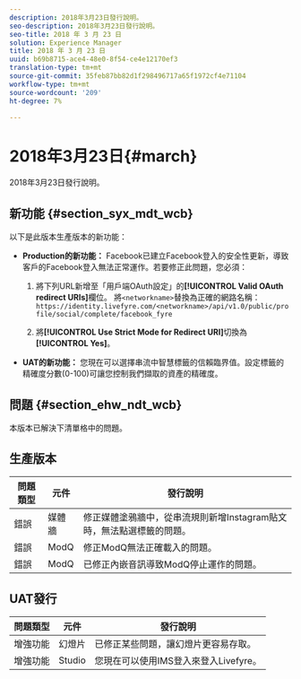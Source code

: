 ```yaml
---
description: 2018年3月23日發行說明。
seo-description: 2018年3月23日發行說明。
seo-title: 2018 年 3 月 23 日
solution: Experience Manager
title: 2018 年 3 月 23 日
uuid: b69b8715-ace4-48e0-8f54-ce4e12170ef3
translation-type: tm+mt
source-git-commit: 35feb87bb82d1f298496717a65f1972cf4e71104
workflow-type: tm+mt
source-wordcount: '209'
ht-degree: 7%

---
```



# 2018年3月23日{#march}

2018年3月23日發行說明。

## 新功能 {#section_syx_mdt_wcb}

以下是此版本生產版本的新功能：

* **Production的新功能：** Facebook已建立Facebook登入的安全性更新，導致客戶的Facebook登入無法正常運作。若要修正此問題，您必須：

   1. 將下列URL新增至「用戶端OAuth設定」的&#x200B;**[!UICONTROL Valid OAuth redirect URIs]**&#x200B;欄位。 將`<networkname>`替換為正確的網路名稱：
      `https://identity.livefyre.com/<networkname>/api/v1.0/public/profile/social/complete/facebook_fyre`

   1. 將&#x200B;**[!UICONTROL Use Strict Mode for Redirect URI]**&#x200B;切換為&#x200B;**[!UICONTROL Yes]**。

* **UAT的新功能：** 您現在可以選擇串流中智慧標籤的信賴臨界值。設定標籤的精確度分數(0-100)可讓您控制我們擷取的資產的精確度。

## 問題 {#section_ehw_ndt_wcb}

本版本已解決下清單格中的問題。

## 生產版本

| **問題類型** | **元件** | **發行說明** |
|---|---|---|
| 錯誤 | 媒體牆 | 修正媒體塗鴉牆中，從串流規則新增Instagram貼文時，無法點選標籤的問題。 |
| 錯誤 | ModQ | 修正ModQ無法正確載入的問題。 |
| 錯誤 | ModQ | 已修正內嵌音訊導致ModQ停止運作的問題。 |

## UAT發行

| **問題類型** | **元件** | **發行說明** |
|---|---|---|
| 增強功能 | 幻燈片 | 已修正某些問題，讓幻燈片更容易存取。 |
| 增強功能 | Studio | 您現在可以使用IMS登入來登入Livefyre。 |

